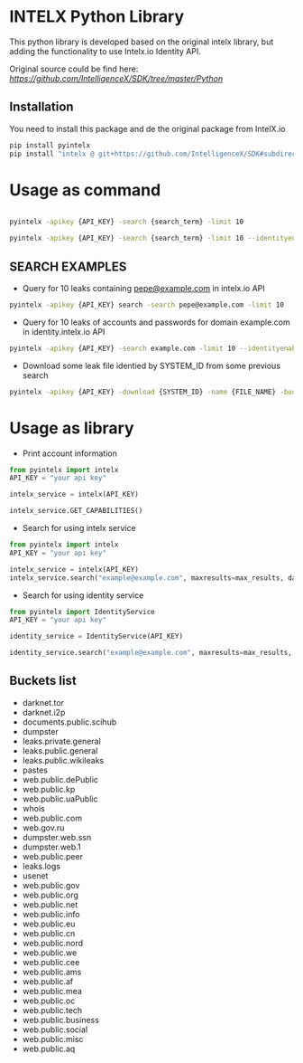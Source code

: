INTELX Python Library   
========================

This python library is developed based on the original intelx library, but adding the functionality to use Intelx.io Identity API.

Original source could be find here: *https://github.com/IntelligenceX/SDK/tree/master/Python*

Installation
------------

You need to install this package and de the original package from IntelX.io

```bash
pip install pyintelx
pip install "intelx @ git+https://github.com/IntelligenceX/SDK#subdirectory=Python"
```

Usage as command
================

```bash 

pyintelx -apikey {API_KEY} -search {search_term} -limit 10 

pyintelx -apikey {API_KEY} -search {search_term} -limit 10 --identityenabled

```

SEARCH EXAMPLES
---------------

* Query for 10 leaks containing pepe@example.com in intelx.io API

```bash
pyintelx -apikey {API_KEY} search -search pepe@example.com -limit 10
```

* Query for 10 leaks of accounts and passwords for domain example.com in identity.intelx.io API

```bash
pyintelx -apikey {API_KEY} -search example.com -limit 10 --identityenabled
```
* Download some leak file identied by SYSTEM_ID from some previous search

```bash
pyintelx -apikey {API_KEY} -download {SYSTEM_ID} -name {FILE_NAME} -bucket {BUCKET_NAME}
```


Usage as library
================

* Print account information

```python
from pyintelx import intelx
API_KEY = "your api key"

intelx_service = intelx(API_KEY)

intelx_service.GET_CAPABILITIES()

```

* Search for using intelx service

```python
from pyintelx import intelx
API_KEY = "your api key"

intelx_service = intelx(API_KEY)
intelx_service.search("example@example.com", maxresults=max_results, datefrom=date_from, dateto=date_to, buckets=[])
```

* Search for using identity service

```python
from pyintelx import IdentityService
API_KEY = "your api key"

identity_service = IdentityService(API_KEY)

identity_service.search("example@example.com", maxresults=max_results, datefrom=date_from, dateto=date_to, buckets=[])
```


## Buckets list
- darknet.tor
- darknet.i2p
- documents.public.scihub
- dumpster
- leaks.private.general
- leaks.public.general
- leaks.public.wikileaks
- pastes
- web.public.dePublic
- web.public.kp
- web.public.uaPublic
- whois 
- web.public.com
- web.gov.ru
- dumpster.web.ssn
- dumpster.web.1
- web.public.peer
- leaks.logs
- usenet
- web.public.gov
- web.public.org
- web.public.net
- web.public.info
- web.public.eu
- web.public.cn
- web.public.nord
- web.public.we
- web.public.cee
- web.public.ams
- web.public.af
- web.public.mea
- web.public.oc
- web.public.tech
- web.public.business
- web.public.social
- web.public.misc
- web.public.aq

